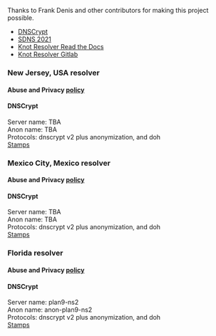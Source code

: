 Thanks to Frank Denis and other contributors for making this project possible.
- [DNSCrypt](https://dnscrypt.info)
- [SDNS 2021](https://www.youtube.com/playlist?list=PLDlEgzZB7eyJ0_Y2U2Y3Vv5kjj7DmeBIM)
- [Knot Resolver Read the Docs](https://knot-resolver.readthedocs.io/en/stable/index.html)
- [Knot Resolver Gitlab](https://github.com/CZ-NIC/knot-resolver)


### New Jersey, USA resolver
#### Abuse and Privacy [policy](https://github.com/jlongua/plan9-dns/blob/main/privacy%20policy.md)

#### DNSCrypt
Server name: TBA\
Anon name: TBA\
Protocols: dnscrypt v2 plus anonymization, and doh\
[Stamps](https://dnscrypt.info/public-servers)


### Mexico City, Mexico resolver
#### Abuse and Privacy [policy](https://github.com/jlongua/plan9-dns/blob/main/privacy%20policy.md)

#### DNSCrypt
Server name: TBA\
Anon name: TBA\
Protocols: dnscrypt v2 plus anonymization, and doh\
[Stamps](https://dnscrypt.info/public-servers)


### Florida resolver
#### Abuse and Privacy [policy](https://github.com/jlongua/plan9-dns/blob/main/privacy%20policy.md)

#### DNSCrypt
Server name: plan9-ns2\
Anon name: anon-plan9-ns2\
Protocols: dnscrypt v2 plus anonymization, and doh\
[Stamps](https://dnscrypt.info/public-servers)
